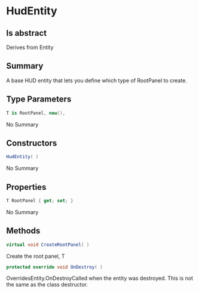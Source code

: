 # HudEntity<T>

## Is abstract
Derives from Entity

## Summary

A base HUD entity that lets you define which type of RootPanel to create.
## Type Parameters

```c#
T is RootPanel, new(), 
```
No Summary
## Constructors

```c#
HudEntity( ) 
```
No Summary
## Properties

```c#
T RootPanel { get; set; } 
```
No Summary
## Methods

```c#
virtual void CreateRootPanel( ) 
```
Create the root panel, T
```c#
protected override void OnDestroy( ) 
```
OverridesEntity.OnDestroyCalled when the entity was destroyed. This is not the same as the class destructor.
